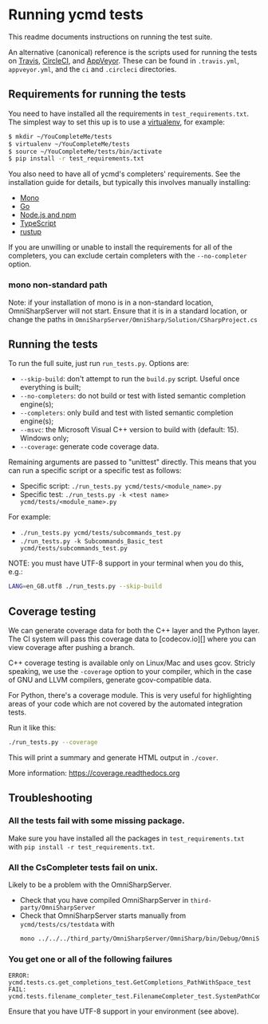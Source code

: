 # Running ycmd tests

This readme documents instructions on running the test suite.

An alternative (canonical) reference is the scripts used for running the tests
on [Travis][], [CircleCI][], and [AppVeyor][]. These can be found in
`.travis.yml`, `appveyor.yml`, and the `ci` and `.circleci` directories.

## Requirements for running the tests

You need to have installed all the requirements in `test_requirements.txt`. The
simplest way to set this up is to use a [virtualenv][], for example:

```sh
$ mkdir ~/YouCompleteMe/tests
$ virtualenv ~/YouCompleteMe/tests
$ source ~/YouCompleteMe/tests/bin/activate
$ pip install -r test_requirements.txt
```

You also need to have all of ycmd's completers' requirements. See the
installation guide for details, but typically this involves manually installing:

* [Mono][]
* [Go][]
* [Node.js and npm][npm-install]
* [TypeScript][]
* [rustup][]

If you are unwilling or unable to install the requirements for all of the
completers, you can exclude certain completers with the `--no-completer`
option.

### mono non-standard path

Note: if your installation of mono is in a non-standard location,
OmniSharpServer will not start. Ensure that it is in a standard location, or
change the paths in `OmniSharpServer/OmniSharp/Solution/CSharpProject.cs`

## Running the tests

To run the full suite, just run `run_tests.py`. Options are:

* `--skip-build`: don't attempt to run the `build.py` script. Useful once
  everything is built;
* `--no-completers`: do not build or test with listed semantic completion engine(s);
* `--completers`: only build and test with listed semantic completion engine(s);
* `--msvc`: the Microsoft Visual C++ version to build with (default: 15).
  Windows only;
* `--coverage`: generate code coverage data.

Remaining arguments are passed to "unittest" directly. This means that you
can run a specific script or a specific test as follows:

* Specific script: `./run_tests.py ycmd/tests/<module_name>.py`
* Specific test: `./run_tests.py -k <test name> ycmd/tests/<module_name>.py`

For example:

* `./run_tests.py ycmd/tests/subcommands_test.py`
* `./run_tests.py -k Subcommands_Basic_test ycmd/tests/subcommands_test.py`

NOTE: you must have UTF-8 support in your terminal when you do this, e.g.:

```sh
LANG=en_GB.utf8 ./run_tests.py --skip-build
```

## Coverage testing

We can generate coverage data for both the C++ layer and the Python layer. The
CI system will pass this coverage data to [codecov.io][] where you can view
coverage after pushing a branch.

C++ coverage testing is available only on Linux/Mac and uses gcov.
Stricly speaking, we use the `-coverage` option to your compiler, which in the
case of GNU and LLVM compilers, generate gcov-compatible data.

For Python, there's a coverage module. This is very useful for highlighting
areas of your code which are not covered by the automated integration tests.

Run it like this:

```sh
./run_tests.py --coverage
```

This will print a summary and generate HTML output in `./cover`.

More information: https://coverage.readthedocs.org

## Troubleshooting

### All the tests fail with some missing package.

Make sure you have installed all the packages in `test_requirements.txt` with
`pip install -r test_requirements.txt`.

### All the CsCompleter tests fail on unix.

Likely to be a problem with the OmniSharpServer.

* Check that you have compiled OmniSharpServer in `third-party/OmniSharpServer`
* Check that OmniSharpServer starts manually from `ycmd/tests/cs/testdata` with
  ```sh
  mono ../../../third_party/OmniSharpServer/OmniSharp/bin/Debug/OmniSharp.exe -s testy/testy.sln
  ```

### You get one or all of the following failures

    ERROR: ycmd.tests.cs.get_completions_test.GetCompletions_PathWithSpace_test
    FAIL: ycmd.tests.filename_completer_test.FilenameCompleter_test.SystemPathCompletion_test

Ensure that you have UTF-8 support in your environment (see above).

[travis]: https://travis-ci.org/Valloric/ycmd
[circleci]: https://circleci.com/gh/Valloric/ycmd
[appveyor]: https://ci.appveyor.com/project/Valloric/ycmd
[virtualenv]: https://packaging.python.org/guides/installing-using-pip-and-virtualenv/
[mono]: http://www.mono-project.com/download/stable/
[go]: https://golang.org/doc/install
[npm-install]: https://docs.npmjs.com/getting-started/installing-node
[typescript]: https://www.typescriptlang.org/#download-links
[rustup]: https://www.rustup.rs/
[codecov]: https://codecov.io/
